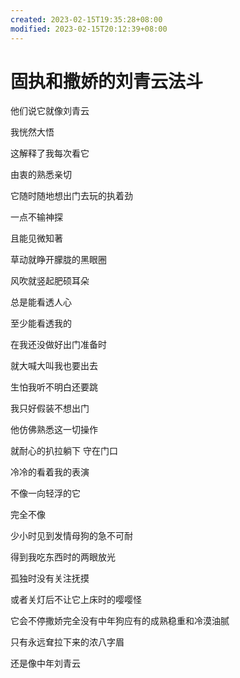 ```yaml
---
created: 2023-02-15T19:35:28+08:00
modified: 2023-02-15T20:12:39+08:00
---
```


# 固执和撒娇的刘青云法斗

他们说它就像刘青云

我恍然大悟

这解释了我每次看它

由衷的熟悉亲切



它随时随地想出门去玩的执着劲

一点不输神探

且能见微知著

草动就睁开朦胧的黑眼圈

风吹就竖起肥硕耳朵

总是能看透人心

至少能看透我的

在我还没做好出门准备时

就大喊大叫我也要出去

生怕我听不明白还要跳

我只好假装不想出门

他仿佛熟悉这一切操作

就耐心的扒拉躺下 守在门口

冷冷的看着我的表演

不像一向轻浮的它



完全不像

少小时见到发情母狗的急不可耐

得到我吃东西时的两眼放光

孤独时没有关注抚摸

或者关灯后不让它上床时的嘤嘤怪



它会不停撒娇完全没有中年狗应有的成熟稳重和冷漠油腻

只有永远耷拉下来的浓八字眉

还是像中年刘青云
